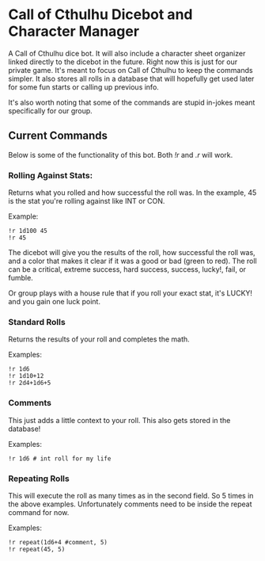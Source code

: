 # Call of Cthulhu Dicebot and Character Manager
A Call of Cthulhu dice bot.  It will also include a character sheet organizer linked directly to the dicebot in the future. Right now this is just for our private game.  It's meant to focus on Call of Cthulhu to keep the commands simpler. It also stores all rolls in a database that will hopefully get used later for some fun starts or calling up previous info.

It's also worth noting that some of the commands are stupid in-jokes meant specifically for our group. 

## Current Commands
Below is some of the functionality of this bot. Both *!r* and *.r* will work.

### Rolling Against Stats:
Returns what you rolled and how successful the roll was. In the example, 45 is the stat you're rolling against like INT or CON.

Example:

```
!r 1d100 45
!r 45
```

The dicebot will give you the results of the roll, how successful the roll was, and a color that makes it clear if it was a good or bad (green to red).  The roll can be a
critical, extreme success, hard success, success, lucky!, fail, or fumble.

Or group plays with a house rule that if you roll your exact stat, it's LUCKY! and you gain one luck point.

### Standard Rolls
Returns the results of your roll and completes the math.

Examples:
```
!r 1d6
!r 1d10+12
!r 2d4+1d6+5
```

### Comments
This just adds a little context to your roll.  This also gets stored in the database!

Examples:
```
!r 1d6 # int roll for my life
```

### Repeating Rolls
This will execute the roll as many times as in the second field. So 5 times in the above examples.  Unfortunately comments need to be inside the repeat command for now.

Examples:
```
!r repeat(1d6+4 #comment, 5)
!r repeat(45, 5)
```

